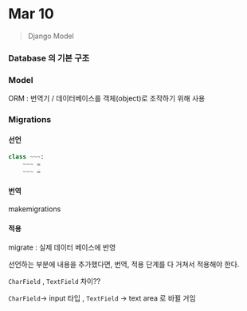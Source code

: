 # Mar 10

> Django Model



### Database 의 기본 구조





### Model

ORM : 번역기 / 데이터베이스를 객체(object)로 조작하기 위해 사용





### Migrations



#### 선언

```python
class ~~~:
    ~~~ = 
    ~~~ = 
```

#### 번역

makemigrations

#### 적용

migrate : 실제 데이터 베이스에 반영



선언하는 부분에 내용을 추가했다면, 번역, 적용 단계를 다 거쳐서 적용해야 한다.











`CharField` , `TextField` 차이??

`CharField`→ input 타입  , `TextField` → text area 로 바뀔 거임





